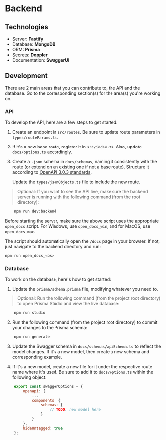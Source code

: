 # Backend

## Technologies

- Server: **Fastify**
- Database: **MongoDB**
- ORM: **Prisma**
- Secrets: **Doppler**
- Documentation: **SwaggerUI**

## Development

There are 2 main areas that you can contribute to, the API and the database. Go to the corresponding section(s) for the area(s) you're working on.

### API

To develop the API, here are a few steps to get started:

1. Create an endpoint in `src/routes`. Be sure to update route parameters in `types/routeParams.ts`.

2. If it's a new base route, register it in `src/index.ts`. Also, update `docs/options.ts` accordingly.

3. Create a `.json` schema in `docs/schemas`, naming it consistently with the route (or extend on an existing one if not a base route). Structure it according to [OpenAPI 3.0.3 standards](https://swagger.io/specification/).

    Update the `types/jsonObjects.ts` file to include the new route.

> Optional: If you want to see the API live, make sure the backend server is running with the following command (from the root directory):

```sh
    npm run dev:backend
```

Before starting the server, make sure the above script uses the appropriate `open_docs` script. For Windows, use `open_docs_win`, and for MacOS, use `open_docs_mac`.

The script should automatically open the `/docs` page in your browser. If not, just navigate to the backend directory and run:

```sh
npm run open_docs_<os>
```

### Database

To work on the database, here's how to get started:

1. Update the `prisma/schema.prisma` file, modifying whatever you need to.

> Optional: Run the following command (from the project root directory) to open Prisma Studio and view the live database:

```sh
    npm run studio
```

2. Run the following command (from the project root directory) to commit your changes to the Prisma schema:

```sh
    npm run generate
```

3. Update the Swagger schema in `docs/schemas/apiSchema.ts` to reflect the model changes. If it's a new model, then create a new schema and corresponding example.

4. If it's a new model, create a new file for it under the respective route name where it's used. Be sure to add it to `docs/options.ts` within the following object:

```js
    export const swaggerOptions = {
        openapi: {
            ...
            components: {
                schemas: {
                    // TODO: new model here
                }
            }
        },
        hideUntagged: true
    };
```

